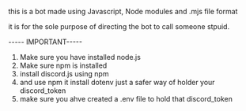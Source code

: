 this is a bot made using Javascript, Node modules and .mjs file format

it is for the sole purpose of directing the bot to call someone stpuid.

----- IMPORTANT-----
1) Make sure you have installed node.js
2) Make sure npm is installed
3) install discord.js using npm
4) and use npm it install dotenv just a safer way of holder your discord_token
5) make sure you ahve created a .env file to hold that discord_token



